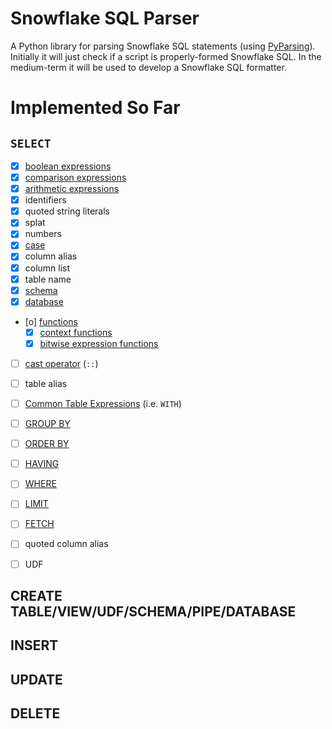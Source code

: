 # Snowflake SQL Parser

A Python library for parsing Snowflake SQL statements (using [PyParsing](https://github.com/pyparsing/pyparsing)).
Initially it will just check if a script is properly-formed Snowflake SQL.  In the medium-term it will be used to develop a Snowflake SQL formatter.


# Implemented So Far

## `SELECT`

- [X] [boolean expressions](https://docs.snowflake.net/manuals/sql-reference/operators-logical.html)
- [X] [comparison expressions](https://docs.snowflake.net/manuals/sql-reference/operators-comparison.html)
- [X] [arithmetic expressions](https://docs.snowflake.net/manuals/sql-reference/operators-arithmetic.html)
- [X] identifiers
- [X] quoted string literals
- [X] splat
- [X] numbers
- [X] [case](https://docs.snowflake.net/manuals/sql-reference/functions/case.html)
- [X] column alias
- [X] column list
- [X] table name
- [X] [schema](https://docs.snowflake.net/manuals/sql-reference/constructs/from.html#object-or-table-function-clause)
- [X] [database](https://docs.snowflake.net/manuals/sql-reference/constructs/from.html#object-or-table-function-clause)
- [o] [functions](https://docs.snowflake.net/manuals/sql-reference/functions.html)
    - [X] [context functions](https://docs.snowflake.net/manuals/sql-reference/functions-context.html)
    - [X] [bitwise expression functions](https://docs.snowflake.net/manuals/sql-reference/expressions-byte-bit.html)
- [ ] [cast operator](https://docs.snowflake.net/manuals/sql-reference/functions/cast.html) (`::`)
- [ ] table alias
- [ ] [Common Table Expressions](https://docs.snowflake.net/manuals/sql-reference/constructs/with.html) (i.e. `WITH`)
- [ ] [GROUP BY](https://docs.snowflake.net/manuals/sql-reference/constructs/group-by.html)
- [ ] [ORDER BY](https://docs.snowflake.net/manuals/sql-reference/constructs/order-by.html)
- [ ] [HAVING](https://docs.snowflake.net/manuals/sql-reference/constructs/having.html)
- [ ] [WHERE](https://docs.snowflake.net/manuals/sql-reference/constructs/where.html)
- [ ] [LIMIT](https://docs.snowflake.net/manuals/sql-reference/constructs/limit.html)
- [ ] [FETCH](https://docs.snowflake.net/manuals/sql-reference/constructs/limit.html)
- [ ] quoted column alias
- [ ] UDF


## CREATE TABLE/VIEW/UDF/SCHEMA/PIPE/DATABASE

## INSERT

## UPDATE

## DELETE
